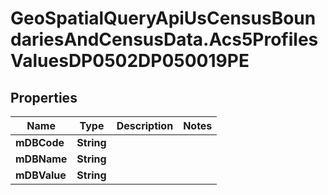 # GeoSpatialQueryApiUsCensusBoundariesAndCensusData.Acs5ProfilesValuesDP0502DP050019PE

## Properties

Name | Type | Description | Notes
------------ | ------------- | ------------- | -------------
**mDBCode** | **String** |  | 
**mDBName** | **String** |  | 
**mDBValue** | **String** |  | 


